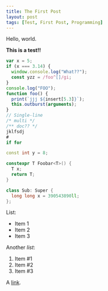 ```yaml
---
title: The First Post
layout: post
tags: [Test, First Post, Programming]
---
```


Hello, world.

**This is a test!!**

```javascript
var x = 5;
if (x === 3.14) {
  window.console.log("What??");
  const yzz = /foo^[]/gi;
}
console.log("FOO");
function foo() {
  print(`jjj ${insert[5.3]}`);
  this.outburst(arguments);
}
// Single-line
/* multi */
/** doc?? */
jklfsdj
#
if for
```

```cpp
const int y = 8;

constexpr T Foobar<T>() {
  T x;
  return T;
}

class Sub: Super {
  long long x = 390543890ll;
};
```

List:
 - Item 1
 - Item 2
 - Item 3

Another *list*:
 1. Item #1
 2. Item #2
 3. Item #3

A [link](/index.html).
